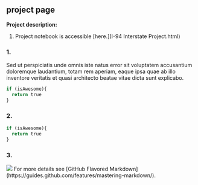## project page

**Project description:** 

1. Project notebook is accessible [here.](I-94 Interstate Project.html)

### 1. 

Sed ut perspiciatis unde omnis iste natus error sit voluptatem accusantium doloremque laudantium, totam rem aperiam, eaque ipsa quae ab illo inventore veritatis et quasi architecto beatae vitae dicta sunt explicabo. 

```python
if (isAwesome){
  return true
}
```

### 2. 

```python
if (isAwesome){
  return true
}
```

### 3. 



<img src="images/dummy_thumbnail.jpg?raw=true"/> 
For more details see [GitHub Flavored Markdown](https://guides.github.com/features/mastering-markdown/).
